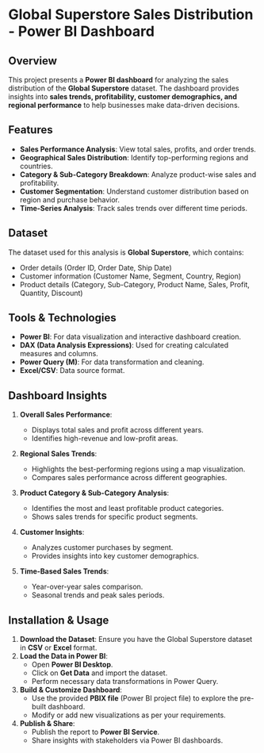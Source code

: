 # Global Superstore Sales Distribution - Power BI Dashboard

## Overview
This project presents a **Power BI dashboard** for analyzing the sales distribution of the **Global Superstore** dataset. The dashboard provides insights into **sales trends, profitability, customer demographics, and regional performance** to help businesses make data-driven decisions.

## Features
- **Sales Performance Analysis**: View total sales, profits, and order trends.
- **Geographical Sales Distribution**: Identify top-performing regions and countries.
- **Category & Sub-Category Breakdown**: Analyze product-wise sales and profitability.
- **Customer Segmentation**: Understand customer distribution based on region and purchase behavior.
- **Time-Series Analysis**: Track sales trends over different time periods.

## Dataset
The dataset used for this analysis is **Global Superstore**, which contains:
- Order details (Order ID, Order Date, Ship Date)
- Customer information (Customer Name, Segment, Country, Region)
- Product details (Category, Sub-Category, Product Name, Sales, Profit, Quantity, Discount)

## Tools & Technologies
- **Power BI**: For data visualization and interactive dashboard creation.
- **DAX (Data Analysis Expressions)**: Used for creating calculated measures and columns.
- **Power Query (M)**: For data transformation and cleaning.
- **Excel/CSV**: Data source format.

## Dashboard Insights
1. **Overall Sales Performance**:
   - Displays total sales and profit across different years.
   - Identifies high-revenue and low-profit areas.
   
2. **Regional Sales Trends**:
   - Highlights the best-performing regions using a map visualization.
   - Compares sales performance across different geographies.
   
3. **Product Category & Sub-Category Analysis**:
   - Identifies the most and least profitable product categories.
   - Shows sales trends for specific product segments.
   
4. **Customer Insights**:
   - Analyzes customer purchases by segment.
   - Provides insights into key customer demographics.
   
5. **Time-Based Sales Trends**:
   - Year-over-year sales comparison.
   - Seasonal trends and peak sales periods.

## Installation & Usage
1. **Download the Dataset**: Ensure you have the Global Superstore dataset in **CSV** or **Excel** format.
2. **Load the Data in Power BI**:
   - Open **Power BI Desktop**.
   - Click on **Get Data** and import the dataset.
   - Perform necessary data transformations in Power Query.
3. **Build & Customize Dashboard**:
   - Use the provided **PBIX file** (Power BI project file) to explore the pre-built dashboard.
   - Modify or add new visualizations as per your requirements.
4. **Publish & Share**:
   - Publish the report to **Power BI Service**.
   - Share insights with stakeholders via Power BI dashboards.
